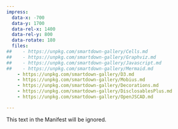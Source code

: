 ```yaml
---
impress:
  data-x: -700
  data-y: 1700
  data-rel-x: 1400
  data-rel-y: 800
  data-rotate: 180
  files:
##    - https://unpkg.com/smartdown-gallery/Cells.md
##    - https://unpkg.com/smartdown-gallery/Graphviz.md
##    - https://unpkg.com/smartdown-gallery/Javascript.md
##    - https://unpkg.com/smartdown-gallery/Mermaid.md
    - https://unpkg.com/smartdown-gallery/D3.md
    - https://unpkg.com/smartdown-gallery/Mobius.md
    - https://unpkg.com/smartdown-gallery/Decorations.md
    - https://unpkg.com/smartdown-gallery/DisclosablesPlus.md
    - https://unpkg.com/smartdown-gallery/OpenJSCAD.md

---
```


This text in the Manifest will be ignored.

